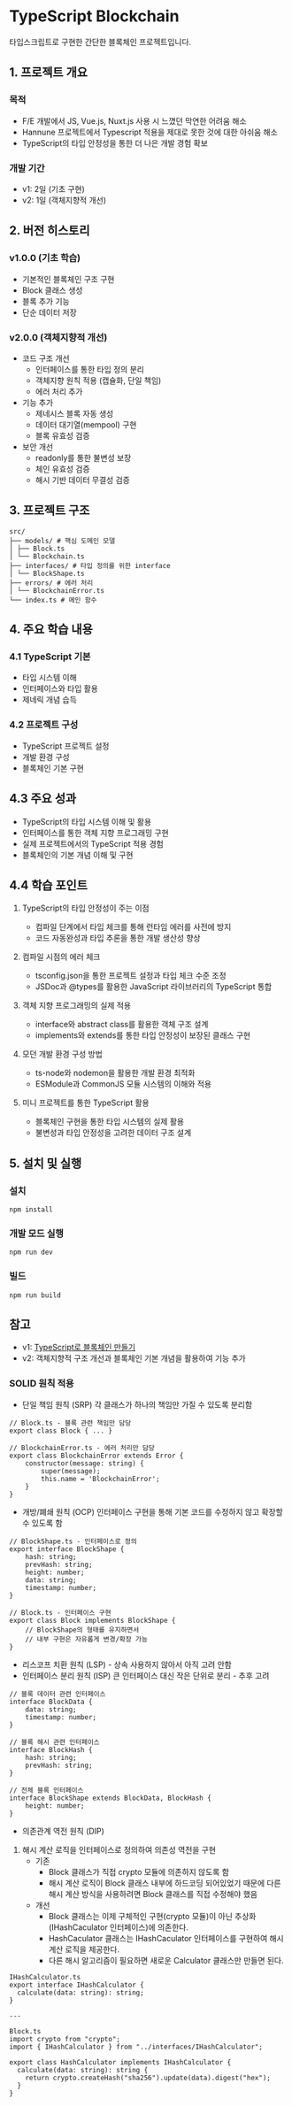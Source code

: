 # TypeScript Blockchain

타입스크립트로 구현한 간단한 블록체인 프로젝트입니다.

## 1. 프로젝트 개요

### 목적
- F/E 개발에서 JS, Vue.js, Nuxt.js 사용 시 느꼈던 막연한 어려움 해소
- Hannune 프로젝트에서 Typescript 적용을 제대로 못한 것에 대한 아쉬움 해소 
- TypeScript의 타입 안정성을 통한 더 나은 개발 경험 확보

### 개발 기간
- v1: 2일 (기초 구현)
- v2: 1일 (객체지향적 개선)

## 2. 버전 히스토리

### v1.0.0 (기초 학습)
- 기본적인 블록체인 구조 구현
- Block 클래스 생성
- 블록 추가 기능
- 단순 데이터 저장

### v2.0.0 (객체지향적 개선)
- 코드 구조 개선
  - 인터페이스를 통한 타입 정의 분리
  - 객체지향 원칙 적용 (캡슐화, 단일 책임)
  - 에러 처리 추가
- 기능 추가
  - 제네시스 블록 자동 생성
  - 데이터 대기열(mempool) 구현
  - 블록 유효성 검증
- 보안 개선
  - readonly를 통한 불변성 보장
  - 체인 유효성 검증
  - 해시 기반 데이터 무결성 검증

## 3. 프로젝트 구조
```
src/
├── models/ # 핵심 도메인 모델
│ ├── Block.ts
│ └── Blockchain.ts
├── interfaces/ # 타입 정의를 위한 interface
│ └── BlockShape.ts
├── errors/ # 에러 처리
│ └── BlockchainError.ts
└── index.ts # 메인 함수
```

## 4. 주요 학습 내용

### 4.1 TypeScript 기본
- 타입 시스템 이해
- 인터페이스와 타입 활용
- 제네릭 개념 습득
### 4.2 프로젝트 구성
- TypeScript 프로젝트 설정
- 개발 환경 구성
- 블록체인 기본 구현
## 4.3 주요 성과
- TypeScript의 타입 시스템 이해 및 활용
- 인터페이스를 통한 객체 지향 프로그래밍 구현
- 실제 프로젝트에서의 TypeScript 적용 경험
- 블록체인의 기본 개념 이해 및 구현
## 4.4 학습 포인트
1. TypeScript의 타입 안정성이 주는 이점
   - 컴파일 단계에서 타입 체크를 통해 런타임 에러를 사전에 방지
   - 코드 자동완성과 타입 추론을 통한 개발 생산성 향상

2. 컴파일 시점의 에러 체크
   - tsconfig.json을 통한 프로젝트 설정과 타입 체크 수준 조정
   - JSDoc과 @types를 활용한 JavaScript 라이브러리의 TypeScript 통합

3. 객체 지향 프로그래밍의 실제 적용
   - interface와 abstract class를 활용한 객체 구조 설계
   - implements와 extends를 통한 타입 안정성이 보장된 클래스 구현

4. 모던 개발 환경 구성 방법
   - ts-node와 nodemon을 활용한 개발 환경 최적화
   - ESModule과 CommonJS 모듈 시스템의 이해와 적용

5. 미니 프로젝트를 통한 TypeScript 활용
   - 블록체인 구현을 통한 타입 시스템의 실제 활용
   - 불변성과 타입 안정성을 고려한 데이터 구조 설계

## 5. 설치 및 실행

### 설치
``npm install``

### 개발 모드 실행
``npm run dev``

### 빌드
``npm run build``

## 참고
- v1: [TypeScript로 블록체인 만들기](https://nomadcoders.co/typescript-for-beginners)
- v2: 객체지향적 구조 개선과 블록체인 기본 개념을 활용하여 기능 추가

### SOLID 원칙 적용
- 단일 책임 원칙 (SRP) 각 클래스가 하나의 책임만 가질 수 있도록 분리함
```
// Block.ts - 블록 관련 책임만 담당
export class Block { ... }

// BlockchainError.ts - 에러 처리만 담당
export class BlockchainError extends Error {
    constructor(message: string) {
        super(message);
        this.name = 'BlockchainError';
    }
}
```

- 개방/폐쇄 원칙 (OCP) 인터페이스 구현을 통해 기본 코드를 수정하지 않고 확장할 수 있도록 함
```
// BlockShape.ts - 인터페이스로 정의
export interface BlockShape {
    hash: string;
    prevHash: string;
    height: number;
    data: string;
    timestamp: number;
}

// Block.ts - 인터페이스 구현
export class Block implements BlockShape {
    // BlockShape의 형태를 유지하면서 
    // 내부 구현은 자유롭게 변경/확장 가능
}
```
- 리스코프 치환 원칙 (LSP) - 상속 사용하지 않아서 아직 고려 안함
- 인터페이스 분리 원칙 (ISP) 큰 인터페이스 대신 작은 단위로 분리 - 추후 고려
```
// 블록 데이터 관련 인터페이스
interface BlockData {
    data: string;
    timestamp: number;
}

// 블록 해시 관련 인터페이스
interface BlockHash {
    hash: string;
    prevHash: string;
}

// 전체 블록 인터페이스
interface BlockShape extends BlockData, BlockHash {
    height: number;
}
```

- 의존관계 역전 원칙 (DIP)
1. 해시 계산 로직을 인터페이스로 정의하여 의존성 역전을 구현
    - 기존
        - Block 클래스가 직접 crypto 모듈에 의존하지 않도록 함
        - 해시 계산 로직이 Block 클래스 내부에 하드코딩 되어있었기 때문에 다른 해시 계산 방식을 사용하려면 Block 클래스를 직접 수정해야 했음
    - 개선
        - Block 클래스는 이제 구체적인 구현(crypto 모듈)이 아닌 추상화(IHashCaculator 인터페이스)에 의존한다.
        - HashCaculator 클래스는 IHashCaculator 인터페이스를 구현하여 해시 계산 로직을 제공한다.
        - 다른 해시 알고리즘이 필요하면 새로운 Calculator 클래스만 만들면 된다.
```
IHashCalculator.ts
export interface IHashCalculator {
  calculate(data: string): string;
}

---

Block.ts
import crypto from "crypto";
import { IHashCalculator } from "../interfaces/IHashCalculator";

export class HashCalculator implements IHashCalculator {
  calculate(data: string): string {
    return crypto.createHash("sha256").update(data).digest("hex");
  }
}
```